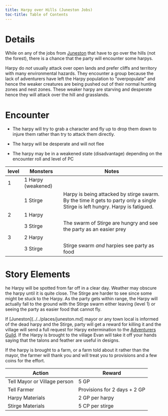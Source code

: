 ```yaml
---
title: Harpy over Hills (Juneston Jobs)
toc-title: Table of Contents
---
```


# Details

While on any of the jobs from [Juneston](../../places/juneston.md) that have to go over the hills (not the forest), there is a chance that the party will encounter some harpys.

Harpy do *not* usually attack over open lands and prefer cliffs and territory with many environmental hazards. They encounter a group because the lack of adventurers have left the Harpy population to "overpopulate" and hence the weaker creatures are being pushed out of their normal hunting zones and nest zones. These weaker harpy are starving and desperate hence they will attack over the hill and grasslands.

# Encounter

- The harpy will try to grab a character and fly up to drop them down to injure them rather than try to attack them directly.

- The harpy will be desperate and will not flee

- The harpy may be in a weakened state (disadvantage) depending on the encounter roll and level of PC

| level | Monsters           | Notes                                                                                                                         |
|-------|--------------------|-------------------------------------------------------------------------------------------------------------------------------|
| 1     | 1 Harpy (weakened) |                                                                                                                               |
|       | 1 Stirge           | Harpy is being attacked by stirge swarm. By the time it gets to party only a single Stirge is left hungry. Harpy is fatigued. |
| 2     | 1 Harpy            |                                                                                                                               |
|       | 3 Stirge           | The swarm of Stirge are hungry and see the party as an easier prey                                                            |
| 3     | 2 Harpy            |                                                                                                                               |
|       | 3 Stirge           | Stirge swarm *and* harpies see party as food                                                                                  |


# Story Elements

he Harpy will be spotted from far off in a clear day. Weather may obscure the harpy until it is quite close. The Stirge are harder to see since some might be stuck to the Harpy. As the party gets within range, the Harpy will actually fall to the ground with the Stirge swarm either leaving (level 1) or seeing the party as easier food that cannot fly.

If [Juneston](../../places/juneston.md] mayor or any town local is informed of the dead harpy and the Stirge, party will get a reward for killing it and the village will send a full request for Harpy extermination to the [Adventurers Guild](../../places/adventurers-guild.md). If the Harpy is brought to the village Evan will take it off your hands saying that the talons and feather are useful in designs. 

If the harpy is brought to a farm, or a farm told about it rather than the mayor, the farmer will thank you and will treat you to provisions and a few coins for the effort.

| Action                       | Reward                       |
|------------------------------|------------------------------|
| Tell Mayor or Village person | 5 GP                         |
| Tell Farmer                  | Provisions for 2 days + 2 GP |
| Harpy Materials              | 2 GP per harpy               |
| Stirge Materials             | 5 CP per stirge              |

